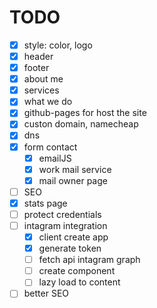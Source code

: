 # TODO

- [x] style: color, logo 
- [x] header
- [x] footer
- [x] about me
- [x] services
- [x] what we do
- [x] github-pages for host the site
- [x] custon domain, namecheap
- [x] dns
- [x] form contact
  - [x] emailJS
  - [x] work mail service
  - [x] mail owner page
- [ ] SEO
- [x] stats page
- [ ] protect credentials
- [ ] intagram integration
  - [x] client create app
  - [x] generate token
  - [ ] fetch api intagram graph
  - [ ] create component
  - [ ] lazy load to content
- [ ] better SEO